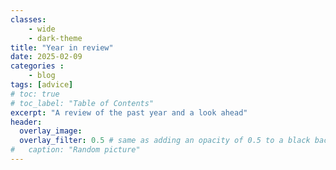 ```yaml
---
classes: 
    - wide
    - dark-theme
title: "Year in review"
date: 2025-02-09
categories :
    - blog
tags: [advice]
# toc: true
# toc_label: "Table of Contents"
excerpt: "A review of the past year and a look ahead"
header:
  overlay_image: 
  overlay_filter: 0.5 # same as adding an opacity of 0.5 to a black background
#   caption: "Random picture"
---
```

